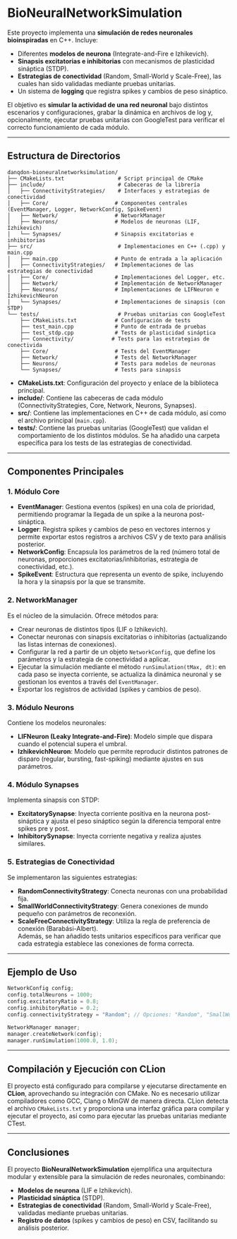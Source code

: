# BioNeuralNetworkSimulation

Este proyecto implementa una **simulación de redes neuronales bioinspiradas** en C++. Incluye:
- Diferentes **modelos de neurona** (Integrate-and-Fire e Izhikevich).
- **Sinapsis excitatorias e inhibitorias** con mecanismos de plasticidad sináptica (STDP).
- **Estrategias de conectividad** (Random, Small-World y Scale-Free), las cuales han sido validadas mediante pruebas unitarias.
- Un sistema de **logging** que registra spikes y cambios de peso sináptico.

El objetivo es **simular la actividad de una red neuronal** bajo distintos escenarios y configuraciones, grabar la dinámica en archivos de log y, opcionalmente, ejecutar pruebas unitarias con GoogleTest para verificar el correcto funcionamiento de cada módulo.

---

## Estructura de Directorios

```
danqdon-bioneuralnetworksimulation/
├── CMakeLists.txt                 # Script principal de CMake
├── include/                       # Cabeceras de la librería
│   ├── ConnectivityStrategies/    # Interfaces y estrategias de conectividad
│   ├── Core/                     # Componentes centrales (EventManager, Logger, NetworkConfig, SpikeEvent)
│   ├── Network/                  # NetworkManager
│   ├── Neurons/                  # Modelos de neuronas (LIF, Izhikevich)
│   └── Synapses/                 # Sinapsis excitatorias e inhibitorias
├── src/                           # Implementaciones en C++ (.cpp) y main.cpp
│   ├── main.cpp                  # Punto de entrada a la aplicación
│   ├── ConnectivityStrategies/   # Implementaciones de las estrategias de conectividad
│   ├── Core/                     # Implementaciones del Logger, etc.
│   ├── Network/                  # Implementación de NetworkManager
│   ├── Neurons/                  # Implementaciones de LIFNeuron e IzhikevichNeuron
│   └── Synapses/                 # Implementaciones de sinapsis (con STDP)
└── tests/                         # Pruebas unitarias con GoogleTest
    ├── CMakeLists.txt            # Configuración de tests
    ├── test_main.cpp             # Punto de entrada de pruebas
    ├── test_stdp.cpp             # Tests de plasticidad sináptica
    ├── Connectivity/            # Tests para las estrategias de conectivida
    ├── Core/                     # Tests del EventManager
    ├── Network/                  # Tests del NetworkManager
    ├── Neurons/                  # Tests para modelos de neuronas
    └── Synapses/                 # Tests para sinapsis
```

- **CMakeLists.txt**: Configuración del proyecto y enlace de la biblioteca principal.
- **include/**: Contiene las cabeceras de cada módulo (ConnectivityStrategies, Core, Network, Neurons, Synapses).
- **src/**: Contiene las implementaciones en C++ de cada módulo, así como el archivo principal (`main.cpp`).
- **tests/**: Contiene las pruebas unitarias (GoogleTest) que validan el comportamiento de los distintos módulos. Se ha añadido una carpeta específica para los tests de las estrategias de conectividad.

---

## Componentes Principales

### 1. Módulo Core
- **EventManager**: Gestiona eventos (spikes) en una cola de prioridad, permitiendo programar la llegada de un spike a la neurona post-sináptica.
- **Logger**: Registra spikes y cambios de peso en vectores internos y permite exportar estos registros a archivos CSV y de texto para análisis posterior.
- **NetworkConfig**: Encapsula los parámetros de la red (número total de neuronas, proporciones excitatorias/inhibitorias, estrategia de conectividad, etc.).
- **SpikeEvent**: Estructura que representa un evento de spike, incluyendo la hora y la sinapsis por la que se transmite.

### 2. NetworkManager
Es el núcleo de la simulación. Ofrece métodos para:
- Crear neuronas de distintos tipos (LIF o Izhikevich).
- Conectar neuronas con sinapsis excitatorias o inhibitorias (actualizando las listas internas de conexiones).
- Configurar la red a partir de un objeto `NetworkConfig`, que define los parámetros y la estrategia de conectividad a aplicar.
- Ejecutar la simulación mediante el método `runSimulation(tMax, dt)`: en cada paso se inyecta corriente, se actualiza la dinámica neuronal y se gestionan los eventos a través del `EventManager`.
- Exportar los registros de actividad (spikes y cambios de peso).

### 3. Módulo Neurons
Contiene los modelos neuronales:
- **LIFNeuron (Leaky Integrate-and-Fire)**: Modelo simple que dispara cuando el potencial supera el umbral.
- **IzhikevichNeuron**: Modelo que permite reproducir distintos patrones de disparo (regular, bursting, fast-spiking) mediante ajustes en sus parámetros.

### 4. Módulo Synapses
Implementa sinapsis con STDP:
- **ExcitatorySynapse**: Inyecta corriente positiva en la neurona post-sináptica y ajusta el peso sináptico según la diferencia temporal entre spikes pre y post.
- **InhibitorySynapse**: Inyecta corriente negativa y realiza ajustes similares.

### 5. Estrategias de Conectividad
Se implementaron las siguientes estrategias:
- **RandomConnectivityStrategy**: Conecta neuronas con una probabilidad fija.
- **SmallWorldConnectivityStrategy**: Genera conexiones de mundo pequeño con parámetros de reconexión.
- **ScaleFreeConnectivityStrategy**: Utiliza la regla de preferencia de conexión (Barabási-Albert).  
  Además, se han añadido tests unitarios específicos para verificar que cada estrategia establece las conexiones de forma correcta.

---

## Ejemplo de Uso

```cpp
NetworkConfig config;
config.totalNeurons = 1000;
config.excitatoryRatio = 0.8;
config.inhibitoryRatio = 0.2;
config.connectivityStrategy = "Random"; // Opciones: "Random", "SmallWorld", "ScaleFree"

NetworkManager manager;
manager.createNetwork(config);
manager.runSimulation(1000.0, 1.0);
```

---

## Compilación y Ejecución con CLion

El proyecto está configurado para compilarse y ejecutarse directamente en **CLion**, aprovechando su integración con CMake. No es necesario utilizar compiladores como GCC, Clang o MinGW de manera directa. CLion detecta el archivo `CMakeLists.txt` y proporciona una interfaz gráfica para compilar y ejecutar el proyecto, así como para ejecutar las pruebas unitarias mediante CTest.

---

## Conclusiones

El proyecto **BioNeuralNetworkSimulation** ejemplifica una arquitectura modular y extensible para la simulación de redes neuronales, combinando:
- **Modelos de neurona** (LIF e Izhikevich).
- **Plasticidad sináptica** (STDP).
- **Estrategias de conectividad** (Random, Small-World y Scale-Free), validadas mediante pruebas unitarias.
- **Registro de datos** (spikes y cambios de peso) en CSV, facilitando su análisis posterior.

